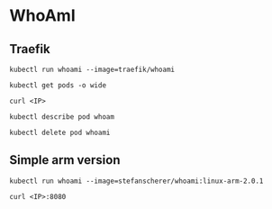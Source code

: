 # WhoAmI

## Traefik

`kubectl run whoami --image=traefik/whoami`

`kubectl get pods -o wide`

`curl <IP>`

`kubectl describe pod whoam`

`kubectl delete pod whoami`

## Simple arm version

`kubectl run whoami --image=stefanscherer/whoami:linux-arm-2.0.1`

`curl <IP>:8080`
